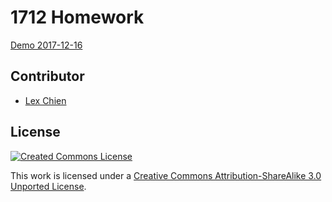# 1712 Homework

 [Demo 2017-12-16](https://www.xsoin.com/vip1712/1216/)

## Contributor

* [Lex Chien](http://www.xsoin.com/)

## License

[![Created Commons License](https://i.creativecommons.org/l/by-sa/3.0/88x31.png)](http://creativecommons.org/licenses/by-sa/3.0/)

This work is licensed under a [Creative Commons Attribution-ShareAlike 3.0 Unported License](http://creativecommons.org/licenses/by-sa/3.0/).
